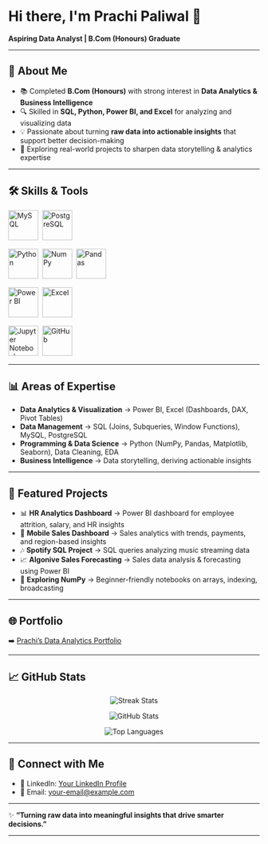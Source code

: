 # Hi there, I'm **Prachi Paliwal** 👋  

**Aspiring Data Analyst | B.Com (Honours) Graduate**  

---

## 🌟 About Me  

- 📚 Completed **B.Com (Honours)** with strong interest in **Data Analytics & Business Intelligence**  
- 🔍 Skilled in **SQL, Python, Power BI, and Excel** for analyzing and visualizing data  
- 💡 Passionate about turning **raw data into actionable insights** that support better decision-making  
- 🚀 Exploring real-world projects to sharpen data storytelling & analytics expertise  

---

## 🛠️ Skills & Tools  

<p align="center">

<!-- Databases -->
<img src="https://cdn.jsdelivr.net/gh/devicons/devicon/icons/mysql/mysql-original-wordmark.svg" title="MySQL" alt="MySQL" width="60" height="60"/>&nbsp;
<img src="https://cdn.jsdelivr.net/gh/devicons/devicon/icons/postgresql/postgresql-original-wordmark.svg" title="PostgreSQL" alt="PostgreSQL" width="60" height="60"/>&nbsp;

<!-- Python -->
<img src="https://cdn.jsdelivr.net/gh/devicons/devicon/icons/python/python-original-wordmark.svg" title="Python" alt="Python" width="60" height="60"/>&nbsp;
<img src="https://cdn.jsdelivr.net/gh/devicons/devicon/icons/numpy/numpy-original.svg" title="NumPy" alt="NumPy" width="60" height="60"/>&nbsp;
<img src="https://cdn.jsdelivr.net/gh/devicons/devicon/icons/pandas/pandas-original-wordmark.svg" title="Pandas" alt="Pandas" width="60" height="60"/>&nbsp;

<!-- Visualization -->
<img src="https://img.icons8.com/color/96/power-bi.png" title="Power BI" alt="Power BI" width="60" height="60"/>&nbsp;
<img src="https://img.icons8.com/color/96/microsoft-excel-2019--v1.png" title="Excel" alt="Excel" width="60" height="60"/>&nbsp;

<!-- Tools -->
<img src="https://cdn.jsdelivr.net/gh/devicons/devicon/icons/jupyter/jupyter-original-wordmark.svg" title="Jupyter Notebook" alt="Jupyter Notebook" width="60" height="60"/>&nbsp;
<img src="https://cdn.jsdelivr.net/gh/devicons/devicon/icons/github/github-original-wordmark.svg" title="GitHub" alt="GitHub" width="60" height="60"/>&nbsp;

</p>  

---

## 📊 Areas of Expertise  

- **Data Analytics & Visualization** → Power BI, Excel (Dashboards, DAX, Pivot Tables)  
- **Data Management** → SQL (Joins, Subqueries, Window Functions), MySQL, PostgreSQL  
- **Programming & Data Science** → Python (NumPy, Pandas, Matplotlib, Seaborn), Data Cleaning, EDA  
- **Business Intelligence** → Data storytelling, deriving actionable insights  

---

## 📌 Featured Projects  

- 📊 **HR Analytics Dashboard** → Power BI dashboard for employee attrition, salary, and HR insights  
- 📱 **Mobile Sales Dashboard** → Sales analytics with trends, payments, and region-based insights  
- 🎶 **Spotify SQL Project** → SQL queries analyzing music streaming data  
- 📈 **Algonive Sales Forecasting** → Sales data analysis & forecasting using Power BI  
- 🐍 **Exploring NumPy** → Beginner-friendly notebooks on arrays, indexing, broadcasting  

---

## 🌐 Portfolio  

➡️ [Prachi’s Data Analytics Portfolio](https://prachi-portfolio.web.app/)  

---

## 📈 GitHub Stats  

<p align="center">
  <img src="https://github-readme-streak-stats.herokuapp.com/?user=Prachi005748&theme=tokyonight" alt="Streak Stats" />
</p>  

<p align="center">
  <img src="https://github-readme-stats.vercel.app/api?username=Prachi005748&show_icons=true&theme=tokyonight" alt="GitHub Stats" />
</p>  

<p align="center">
  <img src="https://github-readme-stats.vercel.app/api/top-langs/?username=Prachi005748&layout=compact&theme=tokyonight" alt="Top Languages" />
</p>  

---

## 🤝 Connect with Me  

- 💼 LinkedIn: [Your LinkedIn Profile](#)  
- 📧 Email: [your-email@example.com](#)  

---

✨ **“Turning raw data into meaningful insights that drive smarter decisions.”**  

---
